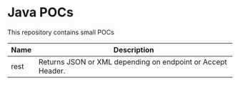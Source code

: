 # Java POCs

This repository contains small POCs

Name | Description
-----|------------
rest|Returns JSON or XML depending on endpoint or Accept Header.
